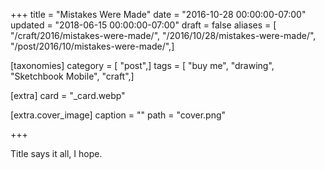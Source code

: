 +++
title = "Mistakes Were Made"
date = "2016-10-28 00:00:00-07:00"
updated = "2018-06-15 00:00:00-07:00"
draft = false
aliases = [ "/craft/2016/mistakes-were-made/", "/2016/10/28/mistakes-were-made/", "/post/2016/10/mistakes-were-made/",]

[taxonomies]
category = [ "post",]
tags = [ "buy me", "drawing", "Sketchbook Mobile", "craft",]

[extra]
card = "_card.webp"

[extra.cover_image]
caption = ""
path = "cover.png"

+++

Title says it all, I hope.